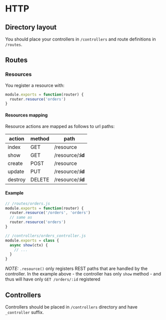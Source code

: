 # HTTP

## Directory layout

You should place your controllers in `/controllers` and route definitions in
`/routes`.

## Routes

### Resources

You register a resource with:

```js
module.exports = function(router) {
  router.resource('orders')
}
```

#### Resources mapping

Resource actions are mapped as follows to url paths:

| action  | method | path
|---------|--------|-----
| index   | GET    | /resource
| show    | GET    | /resource/**:id**
| create  | POST   | /resource
| update  | PUT    | /resource/**:id**
| destroy | DELETE | /resource/**:id**

#### Example

```js
// /routes/orders.js
module.exports = function(router) {
  router.resource('/orders', 'orders')
  // same as
  router.resource('orders')
}
```

```js
// /controllers/orders_controller.js
module.exports = class {
  async show(ctx) {
    // ...
  }
}

```

*NOTE:* `.resource()` only registers REST paths that are handled by the controller.
In the example above - the controller has only `show` method - and thus will have
only `GET /orders/:id` registered

## Controllers

Controllers should be placed in `/controllers` directory and have `_controller`
suffix.
